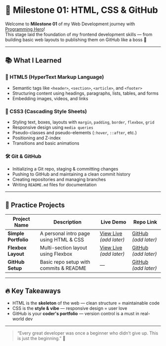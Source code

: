 # 🌟 Milestone 01: HTML, CSS & GitHub

Welcome to **Milestone 01** of my Web Development journey with [Programming Hero](https://www.programming-hero.com/)!  
This stage laid the foundation of my frontend development skills — from building basic web layouts to publishing them on GitHub like a boss 🚀

---

## 📚 What I Learned

### 🧱 HTML5 (HyperText Markup Language)
- Semantic tags like `<header>`, `<section>`, `<article>`, and `<footer>`
- Structuring content using headings, paragraphs, lists, tables, and forms
- Embedding images, videos, and links

### 🎨 CSS3 (Cascading Style Sheets)
- Styling text, boxes, layouts with `margin`, `padding`, `border`, `flexbox`, `grid`
- Responsive design using `media queries`
- Pseudo-classes and pseudo-elements (`:hover`, `::after`, etc.)
- Positioning and Z-index
- Transitions and basic animations

### 🛠️ Git & GitHub
- Initializing a Git repo, staging & committing changes
- Pushing to GitHub and maintaining a clean commit history
- Creating repositories and managing branches
- Writing `README.md` files for documentation

---

## 🧪 Practice Projects

| Project Name       | Description                                | Live Demo                      | Repo Link                        |
|--------------------|--------------------------------------------|--------------------------------|----------------------------------|
| **Simple Portfolio** | A personal intro page using HTML & CSS     | [View Live](#) *(add later)*   | [GitHub](#) *(add later)*        |
| **Flexbox Layout**  | Multi-section layout using Flexbox         | [View Live](#) *(add later)*   | [GitHub](#) *(add later)*        |
| **GitHub Setup**    | Basic repo setup with commits & README     | —                              | [GitHub](#) *(add later)*        |

---

## 🔥 Key Takeaways

- HTML is the **skeleton** of the web — clean structure = maintainable code  
- CSS is the **style & vibe** — responsive design = user love  
- GitHub is your **coder's portfolio** — version control is a must in real-world dev


---

> “Every great developer was once a beginner who didn’t give up. This is just the beginning.” 💪

